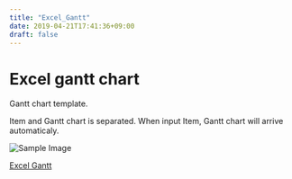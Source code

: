 ```yaml
---
title: "Excel_Gantt"
date: 2019-04-21T17:41:36+09:00
draft: false
---
```



# Excel gantt chart
Gantt chart template.

Item and Gantt chart is separated.
When input Item, Gantt chart will arrive automaticaly.

![Sample Image](../../images/contents/Excel_Gantt_01.png)

[Excel Gantt](../../Files/TaskAndGanttt_20190327.xlsx "Excel Gantt")
